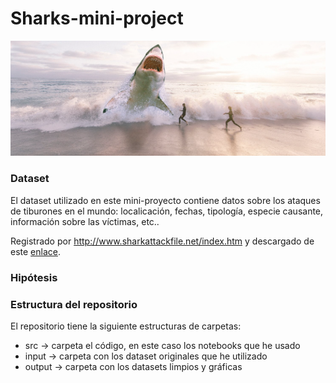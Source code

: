 # Sharks-mini-project

![](img/shark.png)

### Dataset
El dataset utilizado en este mini-proyecto contiene datos sobre los ataques de tiburones en el mundo: localicación, fechas, tipología, especie causante, información sobre las víctimas, etc..   

Registrado por http://www.sharkattackfile.net/index.htm y descargado de este [enlace](https://www.kaggle.com/teajay/global-shark-attacks).

### Hipótesis

### Estructura del repositorio

El repositorio tiene la siguiente estructuras de carpetas:   

* src -> carpeta el código, en este caso los notebooks que he usado
* input -> carpeta con los dataset originales que he utilizado
* output -> carpeta con los datasets limpios y gráficas

